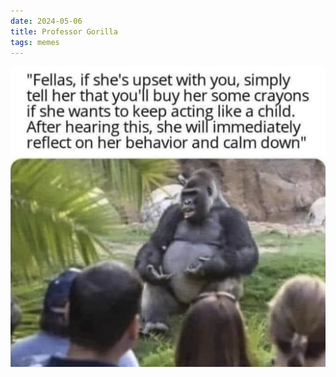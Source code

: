 ```yaml
---
date: 2024-05-06
title: Professor Gorilla
tags: memes
---
```


![gorillaprof.png](https://raw.githubusercontent.com/muneer78/muneer78.github.io/master/images/gorillaprof.png)
